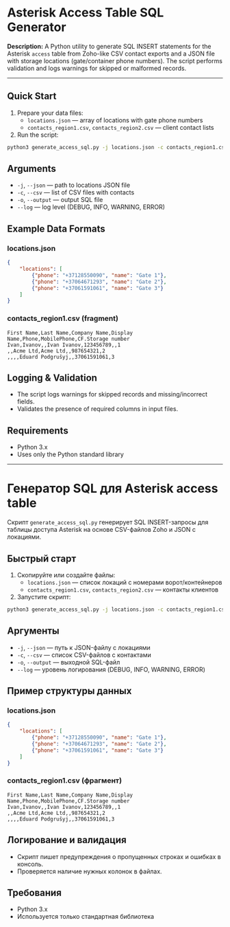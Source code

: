 # Asterisk Access Table SQL Generator

**Description:**
A Python utility to generate SQL INSERT statements for the Asterisk `access` table from Zoho-like CSV contact exports and a JSON file with storage locations (gate/container phone numbers). The script performs validation and logs warnings for skipped or malformed records.

---

## Quick Start

1. Prepare your data files:
   - `locations.json` — array of locations with gate phone numbers
   - `contacts_region1.csv`, `contacts_region2.csv` — client contact lists
2. Run the script:

```bash
python3 generate_access_sql.py -j locations.json -c contacts_region1.csv contacts_region2.csv -o restore_access_final.sql
```

## Arguments
- `-j`, `--json` — path to locations JSON file
- `-c`, `--csv` — list of CSV files with contacts
- `-o`, `--output` — output SQL file
- `--log` — log level (DEBUG, INFO, WARNING, ERROR)

## Example Data Formats

### locations.json
```json
{
    "locations": [
        {"phone": "+37128550090", "name": "Gate 1"},
        {"phone": "+37064671293", "name": "Gate 2"},
        {"phone": "+37061591061", "name": "Gate 3"}
    ]
}
```

### contacts_region1.csv (fragment)
```csv
First Name,Last Name,Company Name,Display Name,Phone,MobilePhone,CF.Storage number
Ivan,Ivanov,,Ivan Ivanov,123456789,,1
,,Acme Ltd,Acme Ltd,,987654321,2
,,,,Eduard Podgrušyj,,37061591061,3
```

## Logging & Validation
- The script logs warnings for skipped records and missing/incorrect fields.
- Validates the presence of required columns in input files.

## Requirements
- Python 3.x
- Uses only the Python standard library

---

# Генератор SQL для Asterisk access table

Скрипт `generate_access_sql.py` генерирует SQL INSERT-запросы для таблицы доступа Asterisk на основе CSV-файлов Zoho и JSON с локациями.

## Быстрый старт

1. Скопируйте или создайте файлы:
   - `locations.json` — список локаций с номерами ворот/контейнеров
   - `contacts_region1.csv`, `contacts_region2.csv` — контакты клиентов
2. Запустите скрипт:

```bash
python3 generate_access_sql.py -j locations.json -c contacts_region1.csv contacts_region2.csv -o restore_access_final.sql
```

## Аргументы
- `-j`, `--json` — путь к JSON-файлу с локациями
- `-c`, `--csv` — список CSV-файлов с контактами
- `-o`, `--output` — выходной SQL-файл
- `--log` — уровень логирования (DEBUG, INFO, WARNING, ERROR)

## Пример структуры данных

### locations.json
```json
{
    "locations": [
        {"phone": "+37128550090", "name": "Gate 1"},
        {"phone": "+37064671293", "name": "Gate 2"},
        {"phone": "+37061591061", "name": "Gate 3"}
    ]
}
```

### contacts_region1.csv (фрагмент)
```csv
First Name,Last Name,Company Name,Display Name,Phone,MobilePhone,CF.Storage number
Ivan,Ivanov,,Ivan Ivanov,123456789,,1
,,Acme Ltd,Acme Ltd,,987654321,2
,,,,Eduard Podgrušyj,,37061591061,3
```

## Логирование и валидация
- Скрипт пишет предупреждения о пропущенных строках и ошибках в консоль.
- Проверяется наличие нужных колонок в файлах.

## Требования
- Python 3.x
- Используется только стандартная библиотека